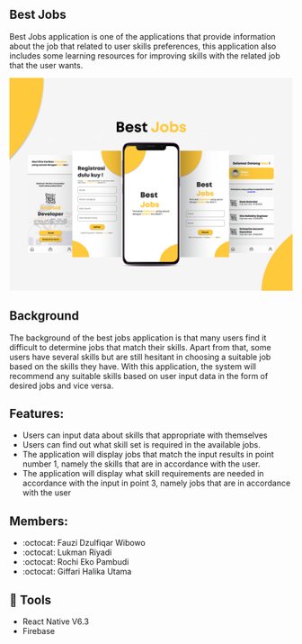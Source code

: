 ## Best Jobs
Best Jobs application is one of the applications that provide information about the job that related to user skills preferences, this application also includes some learning resources for improving skills with the related job that the user wants.

<img src="assets/img/Mockup.png" width=800> 

## Background

The background of the best jobs application is that many users find it difficult to determine jobs that match their skills. Apart from that, some users have several skills but are still hesitant in choosing a suitable job based on the skills they have. With this application, the system will recommend any suitable skills based on user input data in the form of desired jobs and vice versa.

## Features:
 - Users can input data about skills that appropriate with themselves
 - Users can find out what skill set is required in the available jobs.
 - The application will display jobs that match the input results in point number 1, namely the skills that are in accordance with the user.
 - The application will display what skill requirements are needed in accordance with the input in point 3, namely jobs that are in accordance with the user 

## Members:  
 - :octocat: Fauzi Dzulfiqar Wibowo
 - :octocat: Lukman Riyadi
 - :octocat: Rochi Eko Pambudi
 - :octocat: Giffari Halika Utama

##  :wrench: Tools
 - React Native V6.3
 - Firebase
